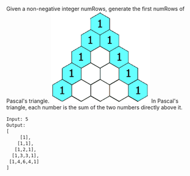Given a non-negative integer numRows, generate the first numRows of Pascal's triangle.
![_](./assets/PascalTriangleAnimated2.gif)
In Pascal's triangle, each number is the sum of the two numbers directly above it.
```$xslt
Input: 5
Output:
[
     [1],
    [1,1],
   [1,2,1],
  [1,3,3,1],
 [1,4,6,4,1]
]
```
